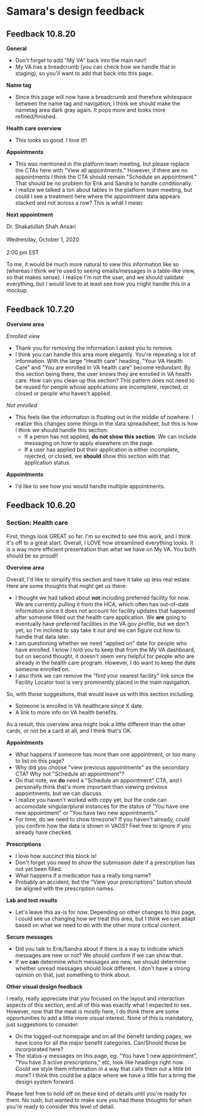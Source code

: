 # Samara's design feedback

## Feedback 10.8.20

**General**

- Don't forget to add "My VA" back into the main nav!!
- My VA has a breadcrumb (you can check how we handle that in staging), so you'll want to add that back into this page.

**Name tag**

- Since this page will now have a breadcrumb and therefore whitespace between the name tag and navigation, I think we should make the nametag area dark gray again. It pops more and looks more refined/finished.

**Health care overview**

- This looks so good. I love it!!

**Appointments**

- This was mentioned in the platform team meeting, but please replace the CTAs here with "View all appointments." However, if there are no appointments I think the CTA should remain "Schedule an appointment." That should be no problem for Erik and Sandra to handle conditionally.
- I realize we talked a ton about tables in the platform team meeting, but could I see a treatment here where the appointment data appears stacked and not across a row? This is what I mean:

**Next appointment**

Dr. Shakatullah Shah Ansari<br></br>Wednesday, October 1, 2020<br></br>2:00 pm EST

To me, it would be much more natural to view this information like so (whereas I think we're used to seeing emails/messages in a table-like view, so that makes sense). I realize I'm not the user, and we should validate everything, but I would love to at least see how you might handle this in a mockup.

## Feedback 10.7.20

**Overview area**

*Enrolled view*

- Thank you for removing the information I asked you to remove. 
- I think you can handle this area more elegantly. You're repeating a lot of information. With the large "Health care" heading, "Your VA Health Care" and "You are enrolled in VA health care" become redundant. By this section being there, the user knows they are enrolled in VA health care. How can you clean up this section? This pattern does not need to be reused for people whose applications are incomplete, rejected, or closed or people who haven't applied.

*Not enrolled*

- This feels like the information is floating out in the middle of nowhere. I realize this changes some things in the data spreadsheet, but this is how I think we should handle this section:
  - If a peron has not applied, **do not show this section**. We can include messaging on how to apply elsewhere on the page.
  - If a user has applied but their application is either incomplete, rejected, or closed, we **should** show this section with that application status.
  
**Appointments**

- I'd like to see how you would handle multiple appointments.

## Feedback 10.6.20

### Section: Health care

First, things look GREAT so far. I'm so excited to see this work, and I think it's off to a great start. Overall, I LOVE how streamlined everything looks. It is a way more efficient presentation than what we have on My VA. You both should be so proud!!

**Overview area**

Overall, I'd like to simplify this section and have it take up less real estate. Here are some thoughts that might get us there:

- I thought we had talked about **not** including preferred facility for now. We are currently pulling it from the HCA, which often has out-of-date information since it does not account for facility updates that happened after someone filled out the health care application. We **are** going to eventually have preferred facilities in the VA.gov profile, but we don't yet, so I'm inclined to say take it out and we can figure out how to handle that data later.
- I am questioning whether we need "applied on" date for people who have enrolled. I know I told you to keep that from the My VA dashboard, but on second thought, it doesn't seem very helpful for people who are already in the health care program. However, I do want to keep the date someone enrolled on. 
- I also think we can remove the "find your nearest facility" link since the Facility Locator tool is very prominently placed in the main navigation.

So, with those suggestions, that would leave us with this section including:
- Someone is enrolled in VA healthcare since X date.
- A link to more info on VA health benefits.

As a result, this overview area might look a little different than the other cards, or not be a card at all, and I think that's OK.

**Appointments**

- What happens if someone has more than one appointment, or too many to list on this page?
- Why did you choose "view previous appointments" as the secondary CTA? Why not "Schedule an appointment"? 
- On that note, we **do** need a "Schedule an appointment" CTA, and I personally think that's more important than viewing previous appointments, but we can discuss.
- I realize you haven't worked with copy yet, but the code can accomodate singular/plural instances for the status of "You have one new appointment" or "You have two new appointments."
- For time, do we need to show timezone? If you haven't already, could you confirm how the data is shown in VAOS? Feel free to ignore if you already have checked.

**Prescriptions**

- I love how succinct this block is!
- Don't forget you need to show the submission date if a prescription has not yet been filled.
- What happens if a medication has a really long name?
- Probably an accident, but the "View your prescriptions" button should be aligned with the prescription names.

**Lab and test results**

- Let's leave this as-is for now. Depending on other changes to this page, I could see us changing how we treat this area, but I think we can adapt based on what we need to do with the other more critical content.

**Secure messages**

- Did you talk to Erik/Sandra about if there is a way to indicate which messages are new or not? We should confirm if we can show that.
- If we **can** determine which messages are new, we should determine whether unread messages should look different. I don't have a strong opinion on that, just something to think about.

**Other visual design feedback**

I really, really appreciate that you focused on the layout and interaction aspects of this section, and all of this was exactly what I expected to see. However, now that the meat is mostly here, I do think there are some opportunities to add a little more visual interest. None of this is mandatory, just suggestions to consider:

- On the logged-out homepage and on all the benefit landing pages, we have icons for all the major benefit categories. Can/Should those be incorporated here? 
- The status-y messages on this page, eg. "You have 1 new appointment", "You have 3 active prescriptions," etc, look like headings right now. Could we style them information in a way that calls them out a little bit more? I think this could be a place where we have a little fun a bring the design system forward.

Please feel free to hold off on these kind of details until you're ready for them. No rush, but wanted to make sure you had these thoughts for when you're ready to consider this level of detail.
